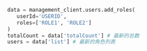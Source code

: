 ```python
data = management_client.users.add_roles(
   userId='USERID',
   roles=['ROLE1', 'ROLE2']
)
totalCount = data['totalCount'] # 最新的总数
users = data['list'] # 最新的角色列表
```

```csharp
```
